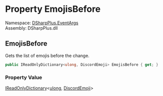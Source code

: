 # Property EmojisBefore

Namespace: [DSharpPlus.EventArgs](DSharpPlus.EventArgs.md)  
Assembly: DSharpPlus.dll

## <a id="DSharpPlus_EventArgs_GuildEmojisUpdateEventArgs_EmojisBefore"></a>EmojisBefore

Gets the list of emojis before the change.

```csharp
public IReadOnlyDictionary<ulong, DiscordEmoji> EmojisBefore { get; }
```

### Property Value

[IReadOnlyDictionary](https://learn.microsoft.com/dotnet/api/system.collections.generic.ireadonlydictionary\-2)<[ulong](https://learn.microsoft.com/dotnet/api/system.uint64), [DiscordEmoji](DSharpPlus.Entities.DiscordEmoji.md)\>

